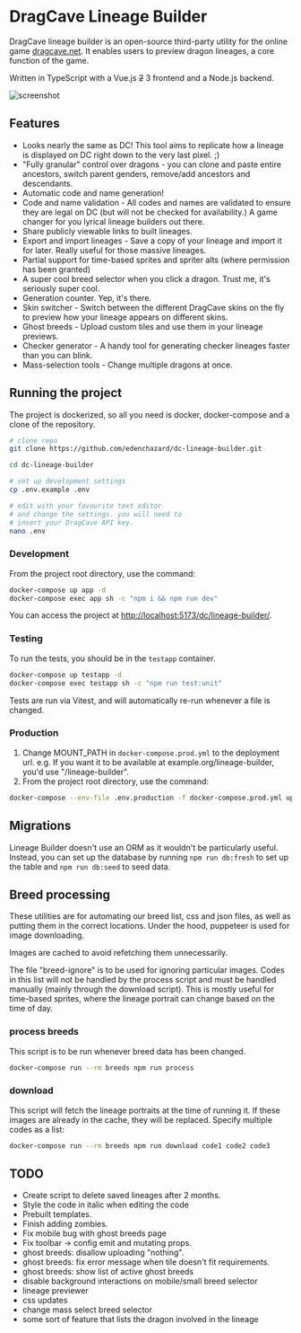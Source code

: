 # DragCave Lineage Builder

DragCave lineage builder is an open-source third-party utility for the online game [dragcave.net](https://dragcave.net/). It enables users to preview dragon lineages, a core function of the game.

Written in TypeScript with a Vue.js ~~2~~ 3 frontend and a Node.js backend.

![screenshot](https://i.imgur.com/b1JP8C0.png)

## Features

- Looks nearly the same as DC! This tool aims to replicate how a lineage is displayed on DC right down to the very last pixel. ;)
- "Fully granular" control over dragons - you can clone and paste entire ancestors, switch parent genders, remove/add ancestors and descendants.
- Automatic code and name generation!
- Code and name validation - All codes and names are validated to ensure they are legal on DC (but will not be checked for availability.) A game changer for you lyrical lineage builders out there.
- Share publicly viewable links to built lineages.
- Export and import lineages - Save a copy of your lineage and import it for later. Really useful for those massive lineages.
- Partial support for time-based sprites and spriter alts (where permission has been granted)
- A super cool breed selector when you click a dragon. Trust me, it's seriously super cool.
- Generation counter. Yep, it's there.
- Skin switcher - Switch between the different DragCave skins on the fly to preview how your lineage appears on different skins.
- Ghost breeds - Upload custom tiles and use them in your lineage previews.
- Checker generator - A handy tool for generating checker lineages faster than you can blink.
- Mass-selection tools - Change multiple dragons at once.

## Running the project

The project is dockerized, so all you need is docker, docker-compose and a clone of the repository.

```sh
# clone repo
git clone https://github.com/edenchazard/dc-lineage-builder.git

cd dc-lineage-builder

# set up development settings
cp .env.example .env

# edit with your favourite text editor
# and change the settings. you will need to
# insert your DragCave API key.
nano .env
```

### Development

From the project root directory, use the command:

```sh
docker-compose up app -d
docker-compose exec app sh -c "npm i && npm run dev"
```

You can access the project at [http://localhost:5173/dc/lineage-builder/](http://localhost:5173/dc/lineage-builder/).

### Testing

To run the tests, you should be in the `testapp` container.

```sh
docker-compose up testapp -d
docker-compose exec testapp sh -c "npm run test:unit"
```

Tests are run via Vitest, and will automatically re-run whenever a file is changed.

### Production

1. Change MOUNT_PATH in `docker-compose.prod.yml` to the deployment url. e.g. If you want it to be available at example.org/lineage-builder, you'd use "/lineage-builder".
2. From the project root directory, use the command:

```sh
docker-compose --env-file .env.production -f docker-compose.prod.yml up -d --build
```

## Migrations

Lineage Builder doesn't use an ORM as it wouldn't be particularly useful. Instead, you can set up the database by running `npm run db:fresh` to set up the table and `npm run db:seed` to seed data.

## Breed processing

These utilities are for automating our breed list, css and json files, as well as putting them in the correct locations. Under the hood, puppeteer is used for image downloading.

Images are cached to avoid refetching them unnecessarily.

The file "breed-ignore" is to be used for ignoring particular images. Codes in this list will not be handled by the process script and must be handled manually (mainly through the download script). This is mostly useful for time-based sprites, where the lineage portrait can change based on the time of day.

### process breeds

This script is to be run whenever breed data has been changed.

```sh
docker-compose run --rm breeds npm run process
```

### download

This script will fetch the lineage portraits at the time of running it. If these images are already in the cache, they will be replaced. Specify multiple codes as a list:

```sh
docker-compose run --rm breeds npm run download code1 code2 code3
```

## TODO

- Create script to delete saved lineages after 2 months.
- Style the code in italic when editing the code
- Prebuilt templates.
- Finish adding zombies.
- Fix mobile bug with ghost breeds page
- Fix toolbar -> config emit and mutating props.
- ghost breeds: disallow uploading "nothing".
- ghost breeds: fix error message when tile doesn't fit requirements.
- ghost breeds: show list of active ghost breeds
- disable background interactions on mobile/small breed selector
- lineage previewer
- css updates
- change mass select breed selector
- some sort of feature that lists the dragon involved in the lineage
